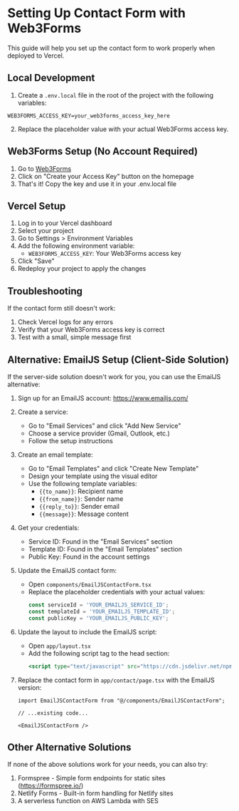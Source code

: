 # Setting Up Contact Form with Web3Forms

This guide will help you set up the contact form to work properly when deployed to Vercel.

## Local Development

1. Create a `.env.local` file in the root of the project with the following variables:

```
WEB3FORMS_ACCESS_KEY=your_web3forms_access_key_here
```

2. Replace the placeholder value with your actual Web3Forms access key.

## Web3Forms Setup (No Account Required)

1. Go to [Web3Forms](https://web3forms.com/)
2. Click on "Create your Access Key" button on the homepage
3. That's it! Copy the key and use it in your .env.local file

## Vercel Setup

1. Log in to your Vercel dashboard
2. Select your project
3. Go to Settings > Environment Variables
4. Add the following environment variable:
   - `WEB3FORMS_ACCESS_KEY`: Your Web3Forms access key
5. Click "Save"
6. Redeploy your project to apply the changes

## Troubleshooting

If the contact form still doesn't work:

1. Check Vercel logs for any errors
2. Verify that your Web3Forms access key is correct
3. Test with a small, simple message first

## Alternative: EmailJS Setup (Client-Side Solution)

If the server-side solution doesn't work for you, you can use the EmailJS alternative:

1. Sign up for an EmailJS account: https://www.emailjs.com/
2. Create a service:
   - Go to "Email Services" and click "Add New Service"
   - Choose a service provider (Gmail, Outlook, etc.)
   - Follow the setup instructions

3. Create an email template:
   - Go to "Email Templates" and click "Create New Template"
   - Design your template using the visual editor
   - Use the following template variables:
     - `{{to_name}}`: Recipient name
     - `{{from_name}}`: Sender name
     - `{{reply_to}}`: Sender email
     - `{{message}}`: Message content

4. Get your credentials:
   - Service ID: Found in the "Email Services" section
   - Template ID: Found in the "Email Templates" section
   - Public Key: Found in the account settings

5. Update the EmailJS contact form:
   - Open `components/EmailJSContactForm.tsx`
   - Replace the placeholder credentials with your actual values:
     ```typescript
     const serviceId = 'YOUR_EMAILJS_SERVICE_ID';
     const templateId = 'YOUR_EMAILJS_TEMPLATE_ID';
     const publicKey = 'YOUR_EMAILJS_PUBLIC_KEY';
     ```

6. Update the layout to include the EmailJS script:
   - Open `app/layout.tsx`
   - Add the following script tag to the head section:
     ```jsx
     <script type="text/javascript" src="https://cdn.jsdelivr.net/npm/@emailjs/browser@3/dist/email.min.js"></script>
     ```

7. Replace the contact form in `app/contact/page.tsx` with the EmailJS version:
   ```tsx
   import EmailJSContactForm from "@/components/EmailJSContactForm";
   
   // ...existing code...
   
   <EmailJSContactForm />
   ```

## Other Alternative Solutions

If none of the above solutions work for your needs, you can also try:

1. Formspree - Simple form endpoints for static sites (https://formspree.io/)
2. Netlify Forms - Built-in form handling for Netlify sites
3. A serverless function on AWS Lambda with SES 